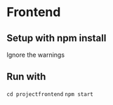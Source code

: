 # Frontend

## Setup with npm install
Ignore the warnings

## Run with
`cd projectfrontend`
`npm start`
